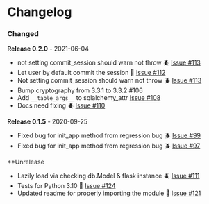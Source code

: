 # Changelog

### Changed

**Release 0.2.0** - 2021-06-04
- not setting commit_session should warn not throw 🪲 [Issue #113](https://github.com/joegasewicz/flask-file-upload/issues/113)
- Let user by default commit the session 🎈 [Issue #112](https://github.com/joegasewicz/flask-file-upload/issues/112)
- Not setting commit_session should warn not throw 🪲 [Issue #113](https://github.com/joegasewicz/flask-file-upload/issues/108)
- Bump cryptography from 3.3.1 to 3.3.2 #106
- Add `__table_args__` to sqlalchemy_attr  [Issue #108](https://github.com/joegasewicz/flask-file-upload/issues/108)
- Docs need fixing 🪲 [Issue #110](https://github.com/joegasewicz/flask-file-upload/issues/110)


**Release 0.1.5** - 2020-09-25
- Fixed bug for init_app method from regression bug 🪲 [Issue #99](https://github.com/joegasewicz/flask-file-upload/issues/99)
- Fixed bug for init_app method from regression bug 🪲 [Issue #97](https://github.com/joegasewicz/flask-file-upload/issues/97)

**Unrelease
- Lazily load via checking db.Model & flask instance 🪲 [Issue #111](https://github.com/joegasewicz/flask-file-upload/issues/111)
- Tests for Python 3.10  🎈 [Issue #124](https://github.com/joegasewicz/flask-file-upload/issues/124)
- Updated readme for properly importing the module 🎈 [Issue #121](https://github.com/joegasewicz/flask-file-upload/issues/121)
